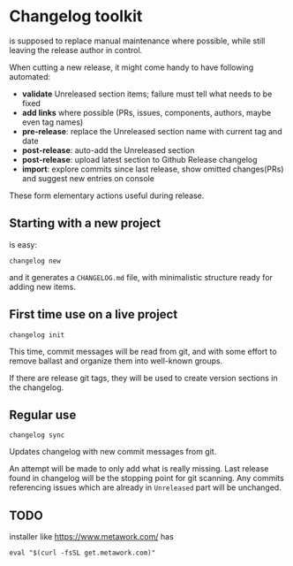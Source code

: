 # Changelog toolkit


is supposed to replace manual maintenance where possible, while still leaving the release author in control.

When cutting a new release, it might come handy to have following automated:

- **validate** Unreleased section items; failure must tell what needs to be fixed
- **add links** where possible (PRs, issues, components, authors, maybe even tag names)
- **pre-release**: replace the Unreleased section name with current tag and date
- **post-release**: auto-add the Unreleased section
- **post-release**: upload latest section to Github Release changelog
- **import**: explore commits since last release, show omitted changes(PRs) and suggest new entries on console

These form elementary actions useful during release.

## Starting with a new project

is easy:

```
changelog new
```

and it generates a `CHANGELOG.md` file, with minimalistic structure ready for adding new items.

## First time use on a live project


```
changelog init
```

This time, commit messages will be read from git, and with some effort to remove ballast and organize 
them into well-known groups.

If there are release git tags, they will be used to create version sections in the changelog. 

## Regular use

```
changelog sync
```

Updates changelog with new commit messages from git.

An attempt will be made to only add what is really missing.
Last release found in changelog will be the stopping point for git scanning.
Any commits referencing issues which are already in `Unreleased` part will be unchanged.

## TODO

installer like https://www.metawork.com/ has
```
eval "$(curl -fsSL get.metawork.com)"
```
